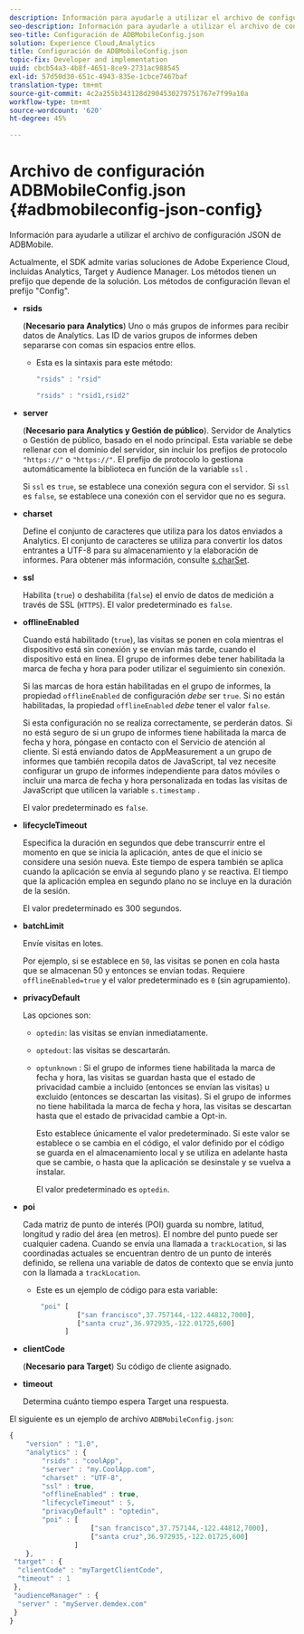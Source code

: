 ```yaml
---
description: Información para ayudarle a utilizar el archivo de configuración JSON de ADBMobile.
seo-description: Información para ayudarle a utilizar el archivo de configuración JSON de ADBMobile.
seo-title: Configuración de ADBMobileConfig.json
solution: Experience Cloud,Analytics
title: Configuración de ADBMobileConfig.json
topic-fix: Developer and implementation
uuid: cbcb54a3-4b8f-4651-8ce9-2731ac988545
exl-id: 57d50d30-651c-4943-835e-1cbce7467baf
translation-type: tm+mt
source-git-commit: 4c2a255b343128d2904530279751767e7f99a10a
workflow-type: tm+mt
source-wordcount: '620'
ht-degree: 45%

---
```


# Archivo de configuración ADBMobileConfig.json {#adbmobileconfig-json-config}

Información para ayudarle a utilizar el archivo de configuración JSON de ADBMobile.

Actualmente, el SDK admite varias soluciones de Adobe Experience Cloud, incluidas Analytics, Target y Audience Manager. Los métodos tienen un prefijo que depende de la solución. Los métodos de configuración llevan el prefijo &quot;Config&quot;.

* **rsids**

   (**Necesario para Analytics**) Uno o más grupos de informes para recibir datos de Analytics. Las ID de varios grupos de informes deben separarse con comas sin espacios entre ellos.

   * Esta es la sintaxis para este método:

      ```js
      "rsids" : "rsid"
      ```

      ```js
      "rsids" : "rsid1,rsid2"
      ```

* **server**

   (**Necesario para Analytics y Gestión de público**). Servidor de Analytics o Gestión de público, basado en el nodo principal. Esta variable se debe rellenar con el dominio del servidor, sin incluir los prefijos de protocolo `"https://"` o `"https://"`. El prefijo de protocolo lo gestiona automáticamente la biblioteca en función de la variable `ssl` .

   Si `ssl` es `true`, se establece una conexión segura con el servidor. Si `ssl` es `false`, se establece una conexión con el servidor que no es segura.

* **charset**

   Define el conjunto de caracteres que utiliza para los datos enviados a Analytics. El conjunto de caracteres se utiliza para convertir los datos entrantes a UTF-8 para su almacenamiento y la elaboración de informes. Para obtener más información, consulte [s.charSet](https://docs.adobe.com/content/help/es-ES/analytics/implementation/vars/config-vars/charset.html).

* **ssl**

   Habilita (`true`) o deshabilita (`false`) el envío de datos de medición a través de SSL (`HTTPS`). El valor predeterminado es `false`.

* **offlineEnabled**

   Cuando está habilitado (`true`), las visitas se ponen en cola mientras el dispositivo está sin conexión y se envían más tarde, cuando el dispositivo está en línea. El grupo de informes debe tener habilitada la marca de fecha y hora para poder utilizar el seguimiento sin conexión.

   Si las marcas de hora están habilitadas en el grupo de informes, la propiedad `offlineEnabled` de configuración *debe* ser `true`. Si no están habilitadas, la propiedad `offlineEnabled` *debe* tener el valor `false`.

   Si esta configuración no se realiza correctamente, se perderán datos. Si no está seguro de si un grupo de informes tiene habilitada la marca de fecha y hora, póngase en contacto con el Servicio de atención al cliente. Si está enviando datos de AppMeasurement a un grupo de informes que también recopila datos de JavaScript, tal vez necesite configurar un grupo de informes independiente para datos móviles o incluir una marca de fecha y hora personalizada en todas las visitas de JavaScript que utilicen la variable `s.timestamp` .

   El valor predeterminado es `false`.

* **lifecycleTimeout**

   Especifica la duración en segundos que debe transcurrir entre el momento en que se inicia la aplicación, antes de que el inicio se considere una sesión nueva. Este tiempo de espera también se aplica cuando la aplicación se envía al segundo plano y se reactiva. El tiempo que la aplicación emplea en segundo plano no se incluye en la duración de la sesión.

   El valor predeterminado es 300 segundos.

* **batchLimit**

   Envíe visitas en lotes.

   Por ejemplo, si se establece en `50`, las visitas se ponen en cola hasta que se almacenan 50 y entonces se envían todas. Requiere `offlineEnabled=true` y el valor predeterminado es `0` (sin agrupamiento).

* **privacyDefault**

   Las opciones son:

   * `optedin`: las visitas se envían inmediatamente.
   * `optedout`: las visitas se descartarán.
   * `optunknown` : Si el grupo de informes tiene habilitada la marca de fecha y hora, las visitas se guardan hasta que el estado de privacidad cambie a incluido (entonces se envían las visitas) u excluido (entonces se descartan las visitas). Si el grupo de informes no tiene habilitada la marca de fecha y hora, las visitas se descartan hasta que el estado de privacidad cambie a Opt-in.

      Esto establece únicamente el valor predeterminado. Si este valor se establece o se cambia en el código, el valor definido por el código se guarda en el almacenamiento local y se utiliza en adelante hasta que se cambie, o hasta que la aplicación se desinstale y se vuelva a instalar.

      El valor predeterminado es `optedin`.

* **poi**

   Cada matriz de punto de interés (POI) guarda su nombre, latitud, longitud y radio del área (en metros). El nombre del punto puede ser cualquier cadena. Cuando se envía una llamada a `trackLocation`, si las coordinadas actuales se encuentran dentro de un punto de interés definido, se rellena una variable de datos de contexto que se envía junto con la llamada a `trackLocation`.

   * Este es un ejemplo de código para esta variable:

      ```js
       "poi" [ 
                ["san francisco",37.757144,-122.44812,7000], 
                ["santa cruz",36.972935,-122.01725,600] 
             ]
      ```

* **clientCode**

   (**Necesario para Target**) Su código de cliente asignado.

* **timeout**

   Determina cuánto tiempo espera Target una respuesta.

El siguiente es un ejemplo de archivo `ADBMobileConfig.json`:

```js
{ 
    "version" : "1.0",
    "analytics" : {
        "rsids" : "coolApp",
        "server" : "my.CoolApp.com",
        "charset" : "UTF-8",
        "ssl" : true,
        "offlineEnabled" : true,
        "lifecycleTimeout" : 5,
        "privacyDefault" : "optedin",
        "poi" : [ 
                    ["san francisco",37.757144,-122.44812,7000],
                    ["santa cruz",36.972935,-122.01725,600]
                ]
    },
 "target" : {
  "clientCode" : "myTargetClientCode",
  "timeout" : 1
 },
 "audienceManager" : {
  "server" : "myServer.demdex.com"
 }
}
```
